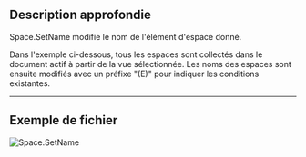 ## Description approfondie
Space.SetName modifie le nom de l'élément d'espace donné.

Dans l'exemple ci-dessous, tous les espaces sont collectés dans le document actif à partir de la vue sélectionnée. Les noms des espaces sont ensuite modifiés avec un préfixe "(E)" pour indiquer les conditions existantes.

___
## Exemple de fichier

![Space.SetName](./Revit.Elements.Space.SetName_img.jpg)
